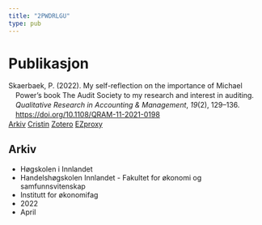 ```yaml
---
title: "2PWDRLGU"
type: pub
---
```

<h1>Publikasjon</h1>
<article id="csl-bib-container-2PWDRLGU" class="csl-bib-container">
  <div class="csl-bib-body" style="line-height: 1.35; padding-left: 1em; text-indent:-1em;">
  <div class="csl-entry">Skaerbaek, P. (2022). My self-reflection on the importance of Michael Power&#x2019;s book The Audit Society to my research and interest in auditing. <i>Qualitative Research in Accounting &amp; Management</i>, <i>19</i>(2), 129&#x2013;136. <a href="https://doi.org/10.1108/QRAM-11-2021-0198">https://doi.org/10.1108/QRAM-11-2021-0198</a></div>
</div>
  <div class="csl-bib-buttons">
    <a href="#taxonomy-article-2PWDRLGU" class="csl-bib-button">Arkiv</a>
    <a href alt="Cristin URL" class="csl-bib-button">Cristin</a>
    <a href alt="Zotero URL" class="csl-bib-button">Zotero</a>
    <a href="http://ezproxy.inn.no/login?url=https://doi.org/10.1108/QRAM-11-2021-0198" class="csl-bib-button">EZproxy</a>
  </div>
  <div id="csl-bib-meta-container-2PWDRLGU"></div>
</article>
<div id="csl-bib-meta-2PWDRLGU" class="csl-bib-meta">
  <article id="taxonomy-article-2PWDRLGU" class="taxonomy-article">
    <h1>Arkiv</h1>
    <ul>
      <li>Høgskolen i Innlandet</li>
      <li>Handelshøgskolen Innlandet - Fakultet for økonomi og samfunnsvitenskap</li>
      <li>Institutt for økonomifag</li>
      <li>2022</li>
      <li>April</li>
    </ul>
  </article>
</div>
